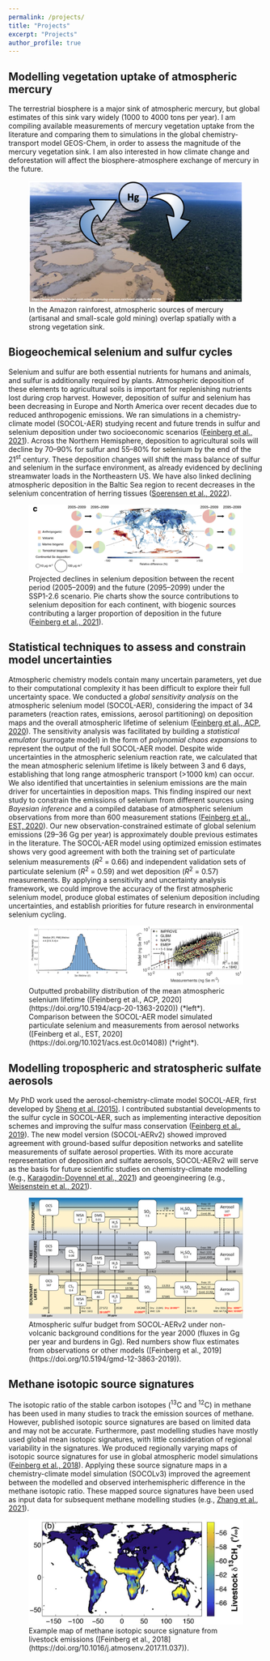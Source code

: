 ```yaml
---
permalink: /projects/
title: "Projects"
excerpt: "Projects"
author_profile: true
---
```


## Modelling vegetation uptake of atmospheric mercury
The terrestrial biosphere is a major sink of atmospheric mercury, but global estimates of this sink vary widely (1000 to 4000 tons per year). I am compiling available measurements of mercury vegetation uptake from the literature and comparing them to simulations in the global chemistry-transport model GEOS-Chem, in order to assess the magnitude of the mercury vegetation sink. I am also interested in how climate change and deforestation will affect the biosphere-atmosphere exchange of mercury in the future.
<figure>
    <img src="/images/mercury_vegetation.png"
         alt="Gold mining sites within the Amazon rainforest">
    <figcaption>In the Amazon rainforest, atmospheric sources of mercury (artisanal and small-scale gold mining) overlap spatially with a strong vegetation sink. </figcaption>
</figure>



## Biogeochemical selenium and sulfur cycles
Selenium and sulfur are both essential nutrients for humans and animals, and sulfur is additionally required by plants. Atmospheric deposition of these elements to agricultural soils is important for replenishing nutrients lost during crop harvest. However, deposition of sulfur and selenium has been decreasing in Europe and North America over recent decades due to reduced anthropogenic emissions. We ran simulations in a chemistry-climate model (SOCOL-AER) studying recent and future trends in sulfur and selenium deposition under two socioeconomic scenarios ([Feinberg et al., 2021](https://doi.org/10.1038/s43247-021-00172-0)). Across the Northern Hemisphere, deposition to agricultural soils will decline by 70–90% for sulfur and 55–80% for selenium by the end of the 21<sup>st</sup> century. These deposition changes will shift the mass balance of sulfur and selenium in the surface environment, as already evidenced by declining streamwater loads in the Northeastern US. We have also linked declining atmospheric deposition in the Baltic Sea region to recent decreases in the selenium concentration of herring tissues ([Soerensen et al., 2022](https://doi.org/10.1039/d1em00418b)).
<figure>
    <img src="/images/img_Se_dep.png"
         alt="Map showing future decline of selenium">
    <figcaption>Projected declines in selenium deposition between the recent period (2005–2009) and the future (2095–2099) under the SSP1-2.6 scenario. Pie charts show the source contributions to selenium deposition for each continent, with biogenic sources contributing a larger proportion of deposition in the future  (<a href="https://doi.org/10.1038/s43247-021-00172-0">Feinberg et al., 2021</a>).</figcaption>
</figure>


## Statistical techniques to assess and constrain model uncertainties
Atmospheric chemistry models contain many uncertain parameters, yet due to their computational complexity it has been difficult to explore their full uncertainty space. We conducted a *global sensitivity analysis* on the atmospheric selenium model (SOCOL-AER), considering the impact of 34 parameters (reaction rates, emissions, aerosol partitioning) on deposition maps and the overall atmospheric lifetime of selenium ([Feinberg et al., ACP, 2020](https://doi.org/10.5194/acp-20-1363-2020)). The sensitivity analysis was facilitated by building a *statistical emulator* (surrogate model) in the form of *polynomial chaos expansions* to represent the output of the full SOCOL-AER model. Despite wide uncertainties in the atmospheric selenium reaction rate, we calculated that the mean atmospheric selenium lifetime is likely between 3 and 6 days, establishing that long range atmospheric transport (>1000 km) can occur. We also identified that uncertainties in selenium emissions are the main driver for uncertainties in deposition maps. This finding inspired our next study to constrain the emissions of selenium from different sources using *Bayesian inference* and a compiled database of atmospheric selenium observations from more than 600 measurement stations ([Feinberg et al., EST, 2020](https://doi.org/10.1021/acs.est.0c01408)). Our new observation-constrained estimate of global selenium emissions (29–36 Gg per year) is approximately double previous estimates in the literature. The SOCOL-AER model using optimized emission estimates shows very good agreement with both the training set of particulate selenium measurements (*R*<sup>2</sup> = 0.66) and independent validation sets of particulate selenium (*R*<sup>2</sup> = 0.59) and wet deposition (*R*<sup>2</sup> = 0.57) measurements. By applying a sensitivity and uncertainty analysis framework, we could improve the accuracy of the first atmospheric selenium model, produce global estimates of selenium deposition including uncertainties, and establish priorities for future research in environmental selenium cycling. 
<figure>
    <img src="/images/combined_stats.png"
         alt="Probability distribution of selenium lifetime and model-measurement comparison">
    <figcaption> Outputted probability distribution of the mean atmospheric selenium lifetime ([Feinberg et al., ACP, 2020](https://doi.org/10.5194/acp-20-1363-2020)) (*left*). Comparison between the SOCOL-AER model simulated particulate selenium and measurements from aerosol networks ([Feinberg et al., EST, 2020](https://doi.org/10.1021/acs.est.0c01408)) (*right*).</figcaption>
</figure>

## Modelling tropospheric and stratospheric sulfate aerosols
My PhD work used the aerosol-chemistry-climate model SOCOL-AER, first developed by [Sheng et al. (2015)](https://doi.org/10.1002/2014JD021985). I contributed substantial developments to the sulfur cycle in SOCOL-AER, such as implementing interactive deposition schemes and improving the sulfur mass conservation ([Feinberg et al., 2019](https://doi.org/10.5194/gmd-12-3863-2019)). The new model version (SOCOL-AERv2) showed improved agreement with ground-based sulfur deposition networks and satellite measurements of sulfate aerosol properties. With its more accurate representation of deposition and sulfate aerosols, SOCOL-AERv2 will serve as the basis for future scientific studies on chemistry-climate modelling (e.g., [Karagodin-Doyennel et al., 2021](https://doi.org/10.5194/gmd-14-6623-2021)) and geoengineering (e.g., [Weisenstein et al., 2021](https://doi.org/10.5194/acp-2021-569)).
<figure>
    <img src="/images/sulfur_cycle.png"
         alt="Atmospheric sulfur budget">
    <figcaption>Atmospheric sulfur budget from SOCOL-AERv2 under non-volcanic background conditions for the year 2000 (fluxes in Gg per year and burdens in Gg). Red numbers show flux estimates from observations or other models ([Feinberg et al., 2019](https://doi.org/10.5194/gmd-12-3863-2019)).</figcaption>
</figure>


## Methane isotopic source signatures
The isotopic ratio of the stable carbon isotopes (<sup>13</sup>C and <sup>12</sup>C) in methane has been used in many studies to track the emission sources of methane. However, published isotopic source signatures are based on limited data and may not be accurate. Furthermore, past modelling studies have mostly used global mean isotopic signatures, with little consideration of regional variability in the signatures. We produced regionally varying maps of isotopic source signatures for use in global atmospheric model simulations ([Feinberg et al., 2018](https://doi.org/10.1016/j.atmosenv.2017.11.037)). Applying these source signature maps in a chemistry-climate model simulation (SOCOLv3) improved the agreement between the modelled and observed interhemispheric difference in the methane isotopic ratio. These mapped source signatures have been used as input data for subsequent methane modelling studies (e.g., [Zhang et al., 2021](https://doi.org/10.1093/nsr/nwab200)).
<figure>
    <img src="/images/methane_signature.png"
         alt="Map of livestock methane isotopic signature">
    <figcaption>Example map of methane isotopic source signature from livestock emissions ([Feinberg et al., 2018](https://doi.org/10.1016/j.atmosenv.2017.11.037)).</figcaption>
</figure>
